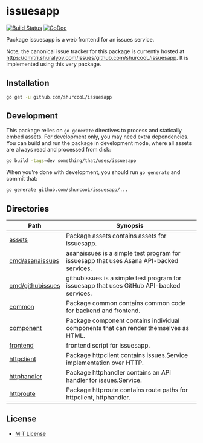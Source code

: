 issuesapp
=========

[![Build Status](https://travis-ci.org/shurcooL/issuesapp.svg?branch=master)](https://travis-ci.org/shurcooL/issuesapp) [![GoDoc](https://godoc.org/github.com/shurcooL/issuesapp?status.svg)](https://godoc.org/github.com/shurcooL/issuesapp)

Package issuesapp is a web frontend for an issues service.

Note, the canonical issue tracker for this package is currently hosted at
https://dmitri.shuralyov.com/issues/github.com/shurcooL/issuesapp.
It is implemented using this very package.

Installation
------------

```bash
go get -u github.com/shurcooL/issuesapp
```

Development
-----------

This package relies on `go generate` directives to process and statically embed assets. For development only, you may need extra dependencies. You can build and run the package in development mode, where all assets are always read and processed from disk:

```bash
go build -tags=dev something/that/uses/issuesapp
```

When you're done with development, you should run `go generate` and commit that:

```bash
go generate github.com/shurcooL/issuesapp/...
```

Directories
-----------

| Path                                                                                 | Synopsis                                                                                  |
|--------------------------------------------------------------------------------------|-------------------------------------------------------------------------------------------|
| [assets](https://godoc.org/github.com/shurcooL/issuesapp/assets)                     | Package assets contains assets for issuesapp.                                             |
| [cmd/asanaissues](https://godoc.org/github.com/shurcooL/issuesapp/cmd/asanaissues)   | asanaissues is a simple test program for issuesapp that uses Asana API-backed services.   |
| [cmd/githubissues](https://godoc.org/github.com/shurcooL/issuesapp/cmd/githubissues) | githubissues is a simple test program for issuesapp that uses GitHub API-backed services. |
| [common](https://godoc.org/github.com/shurcooL/issuesapp/common)                     | Package common contains common code for backend and frontend.                             |
| [component](https://godoc.org/github.com/shurcooL/issuesapp/component)               | Package component contains individual components that can render themselves as HTML.      |
| [frontend](https://godoc.org/github.com/shurcooL/issuesapp/frontend)                 | frontend script for issuesapp.                                                            |
| [httpclient](https://godoc.org/github.com/shurcooL/issuesapp/httpclient)             | Package httpclient contains issues.Service implementation over HTTP.                      |
| [httphandler](https://godoc.org/github.com/shurcooL/issuesapp/httphandler)           | Package httphandler contains an API handler for issues.Service.                           |
| [httproute](https://godoc.org/github.com/shurcooL/issuesapp/httproute)               | Package httproute contains route paths for httpclient, httphandler.                       |

License
-------

-	[MIT License](LICENSE)
